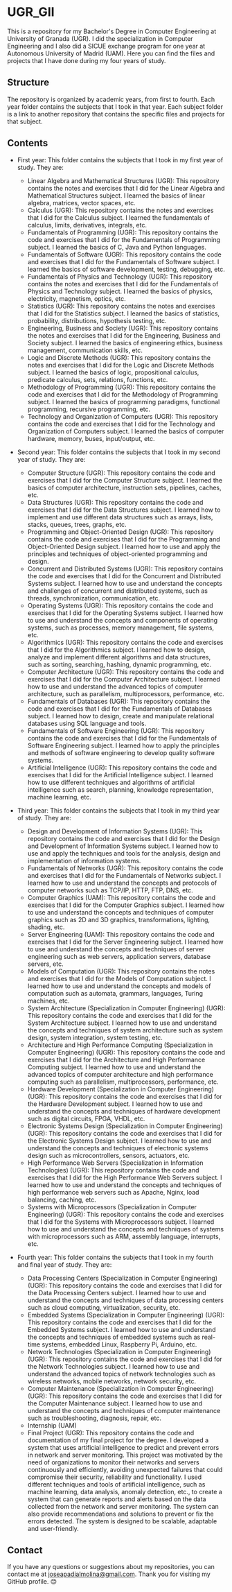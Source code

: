 # UGR_GII

This is a repository for my Bachelor's Degree in Computer Engineering at University of Granada (UGR). I did the specialization in Computer Engineering and I also did a SICUE exchange program for one year at Autonomous University of Madrid (UAM). Here you can find the files and projects that I have done during my four years of study.

## Structure

The repository is organized by academic years, from first to fourth. Each year folder contains the subjects that I took in that year. Each subject folder is a link to another repository that contains the specific files and projects for that subject.

## Contents

- First year: This folder contains the subjects that I took in my first year of study. They are:
  - Linear Algebra and Mathematical Structures (UGR): This repository contains the notes and exercises that I did for the Linear Algebra and Mathematical Structures subject. I learned the basics of linear algebra, matrices, vector spaces, etc.
  - Calculus (UGR): This repository contains the notes and exercises that I did for the Calculus subject. I learned the fundamentals of calculus, limits, derivatives, integrals, etc.
  - Fundamentals of Programming (UGR): This repository contains the code and exercises that I did for the Fundamentals of Programming subject. I learned the basics of C, Java and Python languages.
  - Fundamentals of Software (UGR): This repository contains the code and exercises that I did for the Fundamentals of Software subject. I learned the basics of software development, testing, debugging, etc.
  - Fundamentals of Physics and Technology (UGR): This repository contains the notes and exercises that I did for the Fundamentals of Physics and Technology subject. I learned the basics of physics, electricity, magnetism, optics, etc.
  - Statistics (UGR): This repository contains the notes and exercises that I did for the Statistics subject. I learned the basics of statistics, probability, distributions, hypothesis testing, etc.
  - Engineering, Business and Society (UGR): This repository contains the notes and exercises that I did for the Engineering, Business and Society subject. I learned the basics of engineering ethics, business management, communication skills, etc.
  - Logic and Discrete Methods (UGR): This repository contains the notes and exercises that I did for the Logic and Discrete Methods subject. I learned the basics of logic, propositional calculus, predicate calculus, sets, relations, functions, etc.
  - Methodology of Programming (UGR): This repository contains the code and exercises that I did for the Methodology of Programming subject. I learned the basics of programming paradigms, functional programming, recursive programming, etc.
  - Technology and Organization of Computers (UGR): This repository contains the code and exercises that I did for the Technology and Organization of Computers subject. I learned the basics of computer hardware, memory, buses, input/output, etc.

- Second year: This folder contains the subjects that I took in my second year of study. They are:
  - Computer Structure (UGR): This repository contains the code and exercises that I did for the Computer Structure subject. I learned the basics of computer architecture, instruction sets, pipelines, caches, etc.
  - Data Structures (UGR): This repository contains the code and exercises that I did for the Data Structures subject. I learned how to implement and use different data structures such as arrays, lists, stacks, queues, trees, graphs, etc.
  - Programming and Object-Oriented Design (UGR): This repository contains the code and exercises that I did for the Programming and Object-Oriented Design subject. I learned how to use and apply the principles and techniques of object-oriented programming and design.
  - Concurrent and Distributed Systems (UGR): This repository contains the code and exercises that I did for the Concurrent and Distributed Systems subject. I learned how to use and understand the concepts and challenges of concurrent and distributed systems, such as threads, synchronization, communication, etc.
  - Operating Systems (UGR): This repository contains the code and exercises that I did for the Operating Systems subject. I learned how to use and understand the concepts and components of operating systems, such as processes, memory management, file systems, etc.
  - Algorithmics (UGR): This repository contains the code and exercises that I did for the Algorithmics subject. I learned how to design, analyze and implement different algorithms and data structures, such as sorting, searching, hashing, dynamic programming, etc.
  - Computer Architecture (UGR): This repository contains the code and exercises that I did for the Computer Architecture subject. I learned how to use and understand the advanced topics of computer architecture, such as parallelism, multiprocessors, performance, etc.
  - Fundamentals of Databases (UGR): This repository contains the code and exercises that I did for the Fundamentals of Databases subject. I learned how to design, create and manipulate relational databases using SQL language and tools.
  - Fundamentals of Software Engineering (UGR): This repository contains the code and exercises that I did for the Fundamentals of Software Engineering subject. I learned how to apply the principles and methods of software engineering to develop quality software systems.
  - Artificial Intelligence (UGR): This repository contains the code and exercises that I did for the Artificial Intelligence subject. I learned how to use different techniques and algorithms of artificial intelligence such as search, planning, knowledge representation, machine learning, etc.

- Third year: This folder contains the subjects that I took in my third year of study. They are:
  - Design and Development of Information Systems (UGR): This repository contains the code and exercises that I did for the Design and Development of Information Systems subject. I learned how to use and apply the techniques and tools for the analysis, design and implementation of information systems.
  - Fundamentals of Networks (UGR): This repository contains the code and exercises that I did for the Fundamentals of Networks subject. I learned how to use and understand the concepts and protocols of computer networks such as TCP/IP, HTTP, FTP, DNS, etc.
  - Computer Graphics (UAM): This repository contains the code and exercises that I did for the Computer Graphics subject. I learned how to use and understand the concepts and techniques of computer graphics such as 2D and 3D graphics, transformations, lighting, shading, etc.
  - Server Engineering (UAM): This repository contains the code and exercises that I did for the Server Engineering subject. I learned how to use and understand the concepts and techniques of server engineering such as web servers, application servers, database servers, etc.
  - Models of Computation (UGR): This repository contains the notes and exercises that I did for the Models of Computation subject. I learned how to use and understand the concepts and models of computation such as automata, grammars, languages, Turing machines, etc.
  - System Architecture (Specialization in Computer Engineering) (UGR): This repository contains the code and exercises that I did for the System Architecture subject. I learned how to use and understand the concepts and techniques of system architecture such as system design, system integration, system testing, etc.
  - Architecture and High Performance Computing (Specialization in Computer Engineering) (UGR): This repository contains the code and exercises that I did for the Architecture and High Performance Computing subject. I learned how to use and understand the advanced topics of computer architecture and high performance computing such as parallelism, multiprocessors, performance, etc.
  - Hardware Development (Specialization in Computer Engineering) (UGR): This repository contains the code and exercises that I did for the Hardware Development subject. I learned how to use and understand the concepts and techniques of hardware development such as digital circuits, FPGA, VHDL, etc.
  - Electronic Systems Design (Specialization in Computer Engineering) (UGR): This repository contains the code and exercises that I did for the Electronic Systems Design subject. I learned how to use and understand the concepts and techniques of electronic systems design such as microcontrollers, sensors, actuators, etc.
  - High Performance Web Servers (Specialization in Information Technologies) (UGR): This repository contains the code and exercises that I did for the High Performance Web Servers subject. I learned how to use and understand the concepts and techniques of high performance web servers such as Apache, Nginx, load balancing, caching, etc.
  - Systems with Microprocessors (Specialization in Computer Engineering) (UGR): This repository contains the code and exercises that I did for the Systems with Microprocessors subject. I learned how to use and understand the concepts and techniques of systems with microprocessors such as ARM, assembly language, interrupts, etc.

- Fourth year: This folder contains the subjects that I took in my fourth and final year of study. They are:
  - Data Processing Centers (Specialization in Computer Engineering) (UGR): This repository contains the code and exercises that I did for the Data Processing Centers subject. I learned how to use and understand the concepts and techniques of data processing centers such as cloud computing, virtualization, security, etc.
  - Embedded Systems (Specialization in Computer Engineering) (UGR): This repository contains the code and exercises that I did for the Embedded Systems subject. I learned how to use and understand the concepts and techniques of embedded systems such as real-time systems, embedded Linux, Raspberry Pi, Arduino, etc.
  - Network Technologies (Specialization in Computer Engineering) (UGR): This repository contains the code and exercises that I did for the Network Technologies subject. I learned how to use and understand the advanced topics of network technologies such as wireless networks, mobile networks, network security, etc.
  - Computer Maintenance (Specialization in Computer Engineering) (UGR): This repository contains the code and exercises that I did for the Computer Maintenance subject. I learned how to use and understand the concepts and techniques of computer maintenance such as troubleshooting, diagnosis, repair, etc.
  - Internship (UAM)
  - Final Project (UGR): This repository contains the code and documentation of my final project for the degree. I developed a system that uses artificial intelligence to predict and prevent errors in network and server monitoring. This project was motivated by the need of organizations to monitor their networks and servers continuously and efficiently, avoiding unexpected failures that could compromise their security, reliability and functionality. I used different techniques and tools of artificial intelligence, such as machine learning, data analysis, anomaly detection, etc., to create a system that can generate reports and alerts based on the data collected from the network and server monitoring. The system can also provide recommendations and solutions to prevent or fix the errors detected. The system is designed to be scalable, adaptable and user-friendly.


## Contact

If you have any questions or suggestions about my repositories, you can contact me at joseapadialmolina@gmail.com. Thank you for visiting my GitHub profile. 😊
